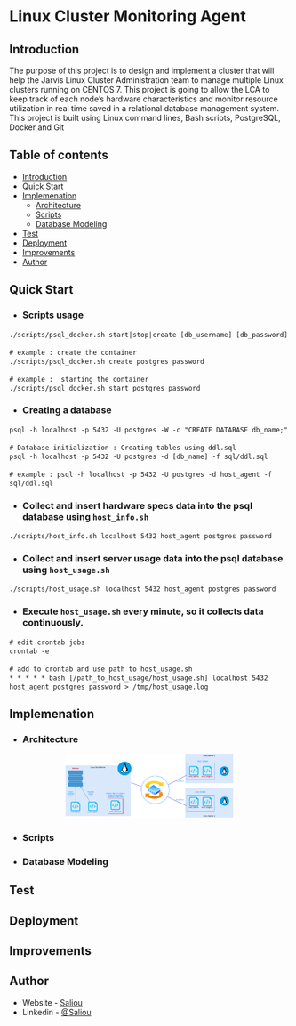 # Linux Cluster Monitoring Agent

## Introduction

The purpose of this project is to design and implement a cluster that will help the Jarvis Linux Cluster Administration team to manage multiple Linux clusters running on CENTOS 7.
This project is going to allow the LCA to keep track of each node’s hardware characteristics and monitor resource utilization in real time saved in a relational database management system. This project is built using Linux command lines, Bash scripts, PostgreSQL, Docker and Git

## Table of contents

- [Introduction](#introduction)
- [Quick Start](#quick-start)
- [Implemenation](#implemenation)
  - [Architecture](#architecture)
  - [Scripts](#scripts)
  - [Database Modeling](#database-modeling)
- [Test](#test)
- [Deployment](#deployment)
- [Improvements](#improvements)
- [Author](#author)

## Quick Start

- ### Scripts usage

```
./scripts/psql_docker.sh start|stop|create [db_username] [db_password]

# example : create the container
./scripts/psql_docker.sh create postgres password

# example :  starting the container
./scripts/psql_docker.sh start postgres password
```

- ### Creating a database

```
psql -h localhost -p 5432 -U postgres -W -c "CREATE DATABASE db_name;"

# Database initialization : Creating tables using ddl.sql
psql -h localhost -p 5432 -U postgres -d [db_name] -f sql/ddl.sql

# example : psql -h localhost -p 5432 -U postgres -d host_agent -f sql/ddl.sql
```

- ### Collect and insert hardware specs data into the psql database using `host_info.sh`

```
./scripts/host_info.sh localhost 5432 host_agent postgres password
```

- ### Collect and insert server usage data into the psql database using `host_usage.sh`

```
./scripts/host_usage.sh localhost 5432 host_agent postgres password
```

- ### Execute `host_usage.sh` every minute, so it collects data continuously.

```
# edit crontab jobs
crontab -e

# add to crontab and use path to host_usage.sh
* * * * * bash [/path_to_host_usage/host_usage.sh] localhost 5432 host_agent postgres password > /tmp/host_usage.log
```

## Implemenation

- ### Architecture

<div align="center">
<p align="center" style="width:60%;">
  <img src="assets/architecture.png" alt="architecture"/>
</p>
</div>

- ### Scripts

- ### Database Modeling

## Test

## Deployment

## Improvements

## Author

- Website - [Saliou](https://salihou.netlify.app/)
- Linkedin - [@Saliou](https://www.linkedin.com/in/saliou-diop-527741112/)
